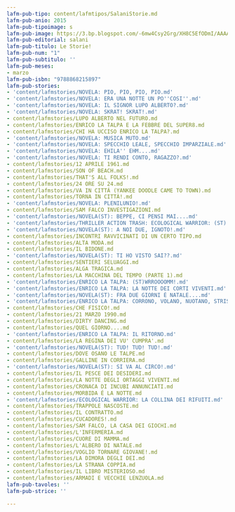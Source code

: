 ```yaml
---
lafm-pub-tipo: content/lafmtipos/SalaniStorie.md
lafm-pub-anio: 2015
lafm-pub-tipoimage: s
lafm-pub-image: https://3.bp.blogspot.com/-6mw4Csy2Grg/XH8C5EfODmI/AAAAAAAAQUo/selYBQdfuzIPfW4UwqLZjg4sU8ypRX-TACLcBGAs/s1600/LeStorie.jpg
lafm-pub-editorial: salani
lafm-pub-titulo: Le Storie!
lafm-pub-num: "1"
lafm-pub-subtitulo: ''
lafm-pub-meses:
- marzo
lafm-pub-isbn: "9788868215897"
lafm-pub-stories:
- 'content/lafmstories/NOVELA: PIO, PIO, PIO, PIO.md'
- 'content/lafmstories/NOVELA: ERA UNA NOTTE UN PO''COSI''.md'
- 'content/lafmstories/NOVELA: IL SIGNOR LUPO ALBERTO?.md'
- 'content/lafmstories/NOVELA: SKRAT! SKRAT!.md'
- content/lafmstories/LUPO ALBERTO NEL FUTURO.md
- content/lafmstories/ENRICO LA TALPA E LA FEBBRE DEL SUPER8.md
- content/lafmstories/CHI HA UCCISO ENRICO LA TALPA?.md
- 'content/lafmstories/NOVELA: MUSICA MUTO.md'
- 'content/lafmstories/NOVELA: SPECCHIO LEALE, SPECCHIO IMPARZIALE.md'
- 'content/lafmstories/NOVELA: EHILA'' EHM....md'
- 'content/lafmstories/NOVELA: TI RENDI CONTO, RAGAZZO?.md'
- content/lafmstories/12 APRILE 1961.md
- content/lafmstories/SON OF BEACH.md
- content/lafmstories/THAT'S ALL FOLKS!.md
- content/lafmstories/24 ORE SU 24.md
- content/lafmstories/VA IN CITTÁ (YANKEE DOODLE CAME TO TOWN).md
- content/lafmstories/TORNA IN CITTÀ!.md
- 'content/lafmstories/NOVELA: PLENILUNIO!.md'
- content/lafmstories/SAM FALCO INVESTIGAZIONI.md
- 'content/lafmstories/NOVELA(ST): BEPPE, CI PENSI MAI....md'
- 'content/lafmstories/THRILLER ACTION TRASH: ECOLOGICAL WARRIOR: (ST).md'
- 'content/lafmstories/NOVELA(ST): A NOI DUE, IGNOTO!.md'
- content/lafmstories/INCONTRI RAVVICINATI DI UN CERTO TIPO.md
- content/lafmstories/ALTA MODA.md
- content/lafmstories/IL BIDONE.md
- 'content/lafmstories/NOVELA(ST): TI HO VISTO SAI??.md'
- content/lafmstories/SENTIERI SELUAGGI.md
- content/lafmstories/ALGA TRAGICA.md
- content/lafmstories/LA MACCHINA DEL TEMPO (PARTE 1).md
- 'content/lafmstories/ENRICO LA TALPA: (ST)WRROOOOMM!.md'
- 'content/lafmstories/ENRICO LA TALPA: LA NOTTE DEI CORTI VIVENTI.md'
- 'content/lafmstories/NOVELA(ST): FRA DUE GIORNI É NATALE....md'
- 'content/lafmstories/ENRICO LA TALPA: CORRONO, VOLANO, NUOTANO, STRISCIANO!.md'
- content/lafmstories/CHE FISICO!.md
- content/lafmstories/21 MARZO 1990.md
- content/lafmstories/DIRTY DANCING.md
- content/lafmstories/QUEL GIORNO....md
- 'content/lafmstories/ENRICO LA TALPA: IL RITORNO.md'
- content/lafmstories/LA REGINA DEI VU' CUMPRA'.md
- 'content/lafmstories/NOVELA(ST): TUD! TUD! TUD!.md'
- content/lafmstories/DOVE OSANO LE TALPE.md
- content/lafmstories/GALLINE IN CORRIERA.md
- 'content/lafmstories/NOVELA(ST): SI VA AL CIRCO!.md'
- content/lafmstories/IL PESCE DEI DESIDERI.md
- content/lafmstories/LA NOTTE DEGLI ORTAGGI VIVENTI.md
- content/lafmstories/CRONACA DI INCUBI ANNUNCIATI.md
- content/lafmstories/MORBIDA É LA NOTTE.md
- 'content/lafmstories/ECOLOGICAL WARRIOR: LA COLLINA DEI RIFUITI.md'
- content/lafmstories/TRAPPOLE NASCOSTE.md
- content/lafmstories/IL CONTRATTO.md
- content/lafmstories/CUCADORES!.md
- content/lafmstories/SAM FALCO, LA CASA DEI GIOCHI.md
- content/lafmstories/L'INFERMERIA.md
- content/lafmstories/CUORE DI MAMMA.md
- content/lafmstories/L'ALBERO DI NATALE.md
- content/lafmstories/VOGLIO TORNARE GIOVANE!.md
- content/lafmstories/LA DIMORA DEGLI DEI.md
- content/lafmstories/LA STRANA COPPIA.md
- content/lafmstories/IL LIBRO MISTERIOSO.md
- content/lafmstories/ARMADI E VECCHIE LENZUOLA.md
lafm-pub-tavoles: ''
lafm-pub-strice: ''

---
```

